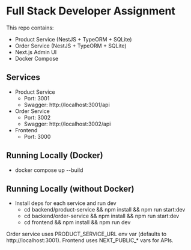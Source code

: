 # Full Stack Developer Assignment

This repo contains:
- Product Service (NestJS + TypeORM + SQLite)
- Order Service (NestJS + TypeORM + SQLite)
- Next.js Admin UI
- Docker Compose

## Services

- Product Service
  - Port: 3001
  - Swagger: http://localhost:3001/api
- Order Service
  - Port: 3002
  - Swagger: http://localhost:3002/api
- Frontend
  - Port: 3000

## Running Locally (Docker)

- docker compose up --build

## Running Locally (without Docker)

- Install deps for each service and run dev
  - cd backend/product-service && npm install && npm run start:dev
  - cd backend/order-service && npm install && npm run start:dev
  - cd frontend && npm install && npm run dev

Order service uses PRODUCT_SERVICE_URL env var (defaults to http://localhost:3001). Frontend uses NEXT_PUBLIC_* vars for APIs.

